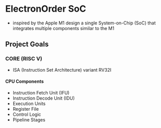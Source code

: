 # ElectronOrder SoC
- inspired by the Apple M1 
design a single System-on-Chip (SoC) that integrates multiple components similar to the M1
## Project Goals
### CORE (RISC V)
- ISA (Instruction Set Architecture) variant RV32I
#### CPU Components 
- Instruction Fetch Unit (IFU)
- Instruction Decode Unit (IDU)
- Execution Units
- Register File
- Control Logic
- Pipeline Stages
